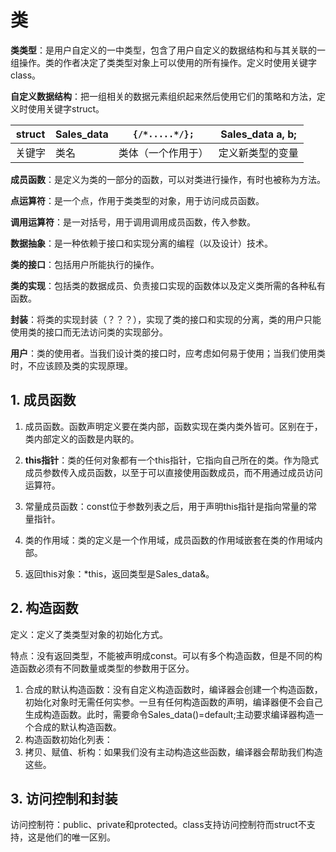# 类

**类类型**：是用户自定义的一中类型，包含了用户自定义的数据结构和与其关联的一组操作。类的作者决定了类类型对象上可以使用的所有操作。定义时使用关键字class。

**自定义数据结构**：把一组相关的数据元素组织起来然后使用它们的策略和方法，定义时使用关键字struct。

| struct | Sales_data | ```{/*.....*/};``` | Sales_data a, b; |
| ------ | ---------- | ------------------ | ---------------- |
| 关键字 | 类名       | 类体（一个作用于） | 定义新类型的变量 |

**成员函数**：是定义为类的一部分的函数，可以对类进行操作，有时也被称为方法。

**点运算符**：是一个点，作用于类类型的对象，用于访问成员函数。

**调用运算符**：是一对括号，用于调用调用成员函数，传入参数。

**数据抽象**：是一种依赖于接口和实现分离的编程（以及设计）技术。

**类的接口**：包括用户所能执行的操作。

**类的实现**：包括类的数据成员、负责接口实现的函数体以及定义类所需的各种私有函数。

**封装**：将类的实现封装（？？？），实现了类的接口和实现的分离，类的用户只能使用类的接口而无法访问类的实现部分。

**用户**：类的使用者。当我们设计类的接口时，应考虑如何易于使用；当我们使用类时，不应该顾及类的实现原理。

## 1. 成员函数

1. 成员函数。函数声明定义要在类内部，函数实现在类内类外皆可。区别在于，类内部定义的函数是内联的。
2. **this指针**：类的任何对象都有一个this指针，它指向自己所在的类。作为隐式成员参数传入成员函数，以至于可以直接使用函数成员，而不用通过成员访问运算符。
3. 常量成员函数：const位于参数列表之后，用于声明this指针是指向常量的常量指针。

4. 类的作用域：类的定义是一个作用域，成员函数的作用域嵌套在类的作用域内部。
5. 返回this对象：*this，返回类型是Sales_data&。

## 2. 构造函数

定义：定义了类类型对象的初始化方式。

特点：没有返回类型，不能被声明成const。可以有多个构造函数，但是不同的构造函数必须有不同数量或类型的参数用于区分。

1. 合成的默认构造函数：没有自定义构造函数时，编译器会创建一个构造函数，初始化对象时无需任何实参。一旦有任何构造函数的声明，编译器便不会自己生成构造函数。此时，需要命令Sales_data()=default;主动要求编译器构造一个合成的默认构造函数。
2. 构造函数初始化列表：
3. 拷贝、赋值、析构：如果我们没有主动构造这些函数，编译器会帮助我们构造这些。

## 3. 访问控制和封装

访问控制符：public、private和protected。class支持访问控制符而struct不支持，这是他们的唯一区别。

